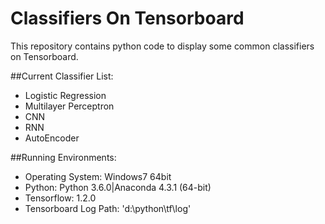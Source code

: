 # Classifiers On Tensorboard
This repository contains python code to display some common classifiers on Tensorboard. 

##Current Classifier List:
- Logistic Regression
- Multilayer Perceptron
- CNN
- RNN
- AutoEncoder

##Running Environments:
- Operating System: Windows7 64bit
- Python: Python 3.6.0|Anaconda 4.3.1 (64-bit)
- Tensorflow: 1.2.0
- Tensorboard Log Path: 'd:\python\tf\log'
